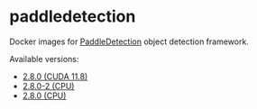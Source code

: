 # paddledetection
Docker images for [PaddleDetection](https://github.com/PaddlePaddle/PaddleDetection) object detection framework.

Available versions:

* [2.8.0 (CUDA 11.8)](2.8.0_cuda11.8)
* [2.8.0-2 (CPU)](2.8.0-2_cpu)
* [2.8.0 (CPU)](2.8.0_cpu)
